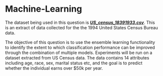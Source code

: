 # Machine-Learning
The dataset being used in this question is <b><i><u>US_census_18391933.csv</u></i></b>. This is an extract of data collected for the the 1994 United States Census Bureau data.

The objective of this question is to use the ensemble learning functionality to identify
the extent to which classification performance can be improved through the
combination of multiple models. Experiments will be run on a dataset extracted from
US Census data. The data contains 14 attributes including age, race, sex, marital
status etc, and the goal is to predict whether the individual earns over $50k per year.
